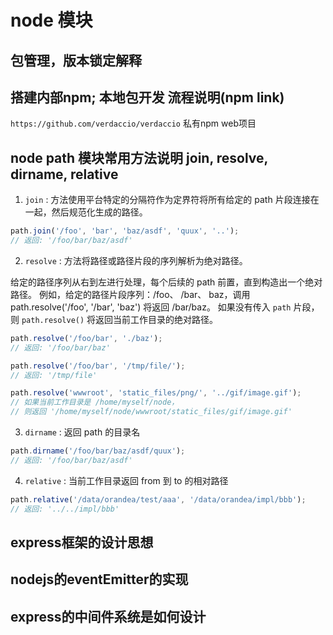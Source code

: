 # node 模块

## 包管理，版本锁定解释

## 搭建内部npm; 本地包开发 流程说明(npm link)
`https://github.com/verdaccio/verdaccio` 私有npm web项目

## node path 模块常用方法说明 join, resolve, dirname, relative

1. `join` : 方法使用平台特定的分隔符作为定界符将所有给定的 path 片段连接在一起，然后规范化生成的路径。

``` js
path.join('/foo', 'bar', 'baz/asdf', 'quux', '..');
// 返回: '/foo/bar/baz/asdf'
```

2. `resolve` : 方法将路径或路径片段的序列解析为绝对路径。

给定的路径序列从右到左进行处理，每个后续的 path 前置，直到构造出一个绝对路径。 例如，给定的路径片段序列：/foo、 /bar、 baz，调用 path.resolve('/foo', '/bar', 'baz') 将返回 /bar/baz。
如果没有传入 `path` 片段，则 `path.resolve()` 将返回当前工作目录的绝对路径。

``` js
path.resolve('/foo/bar', './baz');
// 返回: '/foo/bar/baz'

path.resolve('/foo/bar', '/tmp/file/');
// 返回: '/tmp/file'

path.resolve('wwwroot', 'static_files/png/', '../gif/image.gif');
// 如果当前工作目录是 /home/myself/node，
// 则返回 '/home/myself/node/wwwroot/static_files/gif/image.gif'
```

3. `dirname` : 返回 path 的目录名

``` js
path.dirname('/foo/bar/baz/asdf/quux');
// 返回: '/foo/bar/baz/asdf'
```

4. `relative` : 当前工作目录返回 from 到 to 的相对路径

``` js
path.relative('/data/orandea/test/aaa', '/data/orandea/impl/bbb');
// 返回: '../../impl/bbb'
```

## express框架的设计思想

## nodejs的eventEmitter的实现

## express的中间件系统是如何设计

